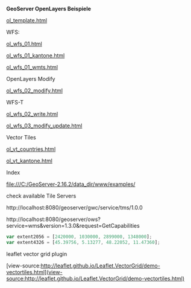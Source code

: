 **GeoServer OpenLayers Beispiele**

[ol_template.html](ol_template.html) 

WFS:

 [ol_wfs_01.html](ol_wfs_01.html) 

 [ol_wfs_01_kantone.html](ol_wfs_01_kantone.html) 

 [ol_wfs_01_wmts.html](ol_wfs_01_wmts.html) 

OpenLayers Modify

[ol_wfs_02_modify.html](ol_wfs_02_modify.html) 

WFS-T

[ol_wfs_02_write.html](ol_wfs_02_write.html) 

[ol_wfs_03_modify_update.html](ol_wfs_03_modify_update.html) 

Vector Tiles

[ol_vt_countries.html](ol_vt_countries.html) 

[ol_vt_kantone.html](ol_vt_kantone.html) 

Index

[file:///C:/GeoServer-2.16.2/data_dir/www/examples/](file:///C:/GeoServer-2.16.2/data_dir/www/examples/)

check available Tile Servers

http://localhost:8080/geoserver/gwc/service/tms/1.0.0

http://localhost:8080/geoserver/ows?service=wms&version=1.3.0&request=GetCapabilities



```javascript
var extent2056 = [2420000, 1030000, 2899000, 1348000];
var extent4326 = [45.39756, 5.13277, 48.22052, 11.47360];
```





leaflet vector grid plugin

[view-source:http://leaflet.github.io/Leaflet.VectorGrid/demo-vectortiles.html](view-source:http://leaflet.github.io/Leaflet.VectorGrid/demo-vectortiles.html)


